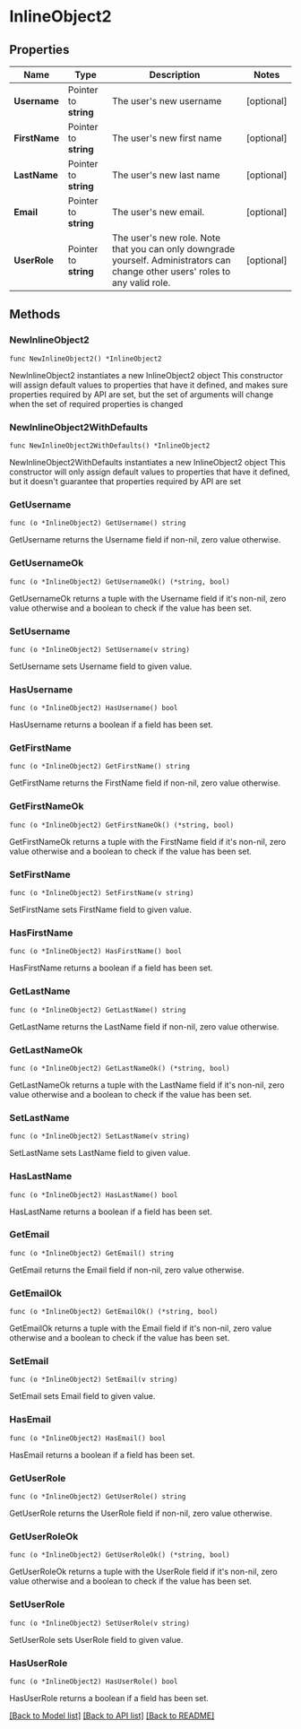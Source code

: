 # InlineObject2

## Properties

Name | Type | Description | Notes
------------ | ------------- | ------------- | -------------
**Username** | Pointer to **string** | The user&#39;s new username  | [optional] 
**FirstName** | Pointer to **string** | The user&#39;s new first name  | [optional] 
**LastName** | Pointer to **string** | The user&#39;s new last name  | [optional] 
**Email** | Pointer to **string** | The user&#39;s new email.  | [optional] 
**UserRole** | Pointer to **string** | The user&#39;s new role. Note that you can only downgrade yourself. Administrators can change other users&#39; roles to any valid role.  | [optional] 

## Methods

### NewInlineObject2

`func NewInlineObject2() *InlineObject2`

NewInlineObject2 instantiates a new InlineObject2 object
This constructor will assign default values to properties that have it defined,
and makes sure properties required by API are set, but the set of arguments
will change when the set of required properties is changed

### NewInlineObject2WithDefaults

`func NewInlineObject2WithDefaults() *InlineObject2`

NewInlineObject2WithDefaults instantiates a new InlineObject2 object
This constructor will only assign default values to properties that have it defined,
but it doesn't guarantee that properties required by API are set

### GetUsername

`func (o *InlineObject2) GetUsername() string`

GetUsername returns the Username field if non-nil, zero value otherwise.

### GetUsernameOk

`func (o *InlineObject2) GetUsernameOk() (*string, bool)`

GetUsernameOk returns a tuple with the Username field if it's non-nil, zero value otherwise
and a boolean to check if the value has been set.

### SetUsername

`func (o *InlineObject2) SetUsername(v string)`

SetUsername sets Username field to given value.

### HasUsername

`func (o *InlineObject2) HasUsername() bool`

HasUsername returns a boolean if a field has been set.

### GetFirstName

`func (o *InlineObject2) GetFirstName() string`

GetFirstName returns the FirstName field if non-nil, zero value otherwise.

### GetFirstNameOk

`func (o *InlineObject2) GetFirstNameOk() (*string, bool)`

GetFirstNameOk returns a tuple with the FirstName field if it's non-nil, zero value otherwise
and a boolean to check if the value has been set.

### SetFirstName

`func (o *InlineObject2) SetFirstName(v string)`

SetFirstName sets FirstName field to given value.

### HasFirstName

`func (o *InlineObject2) HasFirstName() bool`

HasFirstName returns a boolean if a field has been set.

### GetLastName

`func (o *InlineObject2) GetLastName() string`

GetLastName returns the LastName field if non-nil, zero value otherwise.

### GetLastNameOk

`func (o *InlineObject2) GetLastNameOk() (*string, bool)`

GetLastNameOk returns a tuple with the LastName field if it's non-nil, zero value otherwise
and a boolean to check if the value has been set.

### SetLastName

`func (o *InlineObject2) SetLastName(v string)`

SetLastName sets LastName field to given value.

### HasLastName

`func (o *InlineObject2) HasLastName() bool`

HasLastName returns a boolean if a field has been set.

### GetEmail

`func (o *InlineObject2) GetEmail() string`

GetEmail returns the Email field if non-nil, zero value otherwise.

### GetEmailOk

`func (o *InlineObject2) GetEmailOk() (*string, bool)`

GetEmailOk returns a tuple with the Email field if it's non-nil, zero value otherwise
and a boolean to check if the value has been set.

### SetEmail

`func (o *InlineObject2) SetEmail(v string)`

SetEmail sets Email field to given value.

### HasEmail

`func (o *InlineObject2) HasEmail() bool`

HasEmail returns a boolean if a field has been set.

### GetUserRole

`func (o *InlineObject2) GetUserRole() string`

GetUserRole returns the UserRole field if non-nil, zero value otherwise.

### GetUserRoleOk

`func (o *InlineObject2) GetUserRoleOk() (*string, bool)`

GetUserRoleOk returns a tuple with the UserRole field if it's non-nil, zero value otherwise
and a boolean to check if the value has been set.

### SetUserRole

`func (o *InlineObject2) SetUserRole(v string)`

SetUserRole sets UserRole field to given value.

### HasUserRole

`func (o *InlineObject2) HasUserRole() bool`

HasUserRole returns a boolean if a field has been set.


[[Back to Model list]](../README.md#documentation-for-models) [[Back to API list]](../README.md#documentation-for-api-endpoints) [[Back to README]](../README.md)


